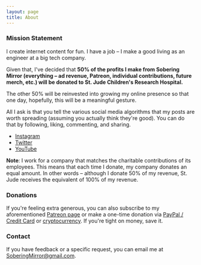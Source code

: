 ```yaml
---
layout: page
title: About
---
```


### Mission Statement

I create internet content for fun. I have a job – I make a good living as an engineer at a big tech company.

Given that, I've decided that **50% of the profits I make from Sobering Mirror (everything – ad revenue, Patreon, individual contributions, future merch, etc.) will be donated to St. Jude Children's Research Hospital.**

The other 50% will be reinvested into growing my online presence so that one day, hopefully, this will be a meaningful gesture.

All I ask is that you tell the various social media algorithms that my posts are worth spreading (assuming you actually think they're good). You can do that by following, liking, commenting, and sharing.

* [Instagram](https://www.instagram.com/soberingmirror/)
* [Twitter](https://twitter.com/soberingmirror)
* [YouTube](https://www.youtube.com/soberingmirror)

**Note**: I work for a company that matches the charitable contributions of its employees. This means that each time I donate, my company donates an equal amount. In other words – although I donate 50% of my revenue, St. Jude receives the equivalent of 100% of my revenue.

### Donations

If you're feeling extra generous, you can also subscribe to my aforementioned [Patreon page](https://www.patreon.com/SoberingMirror) or make a one-time donation via [PayPal / Credit Card](https://www.paypal.com/donate?hosted_button_id=H9ZZJWAQHK6U4) or [cryptocurrency](https://commerce.coinbase.com/checkout/e677fc40-ddcd-48c6-855b-1ee59ea75f7d). If you're tight on money, save it.

### Contact

If you have feedback or a specific request, you can email me at [SoberingMirror@gmail.com](mailto:SoberingMirror@gmail.com).
